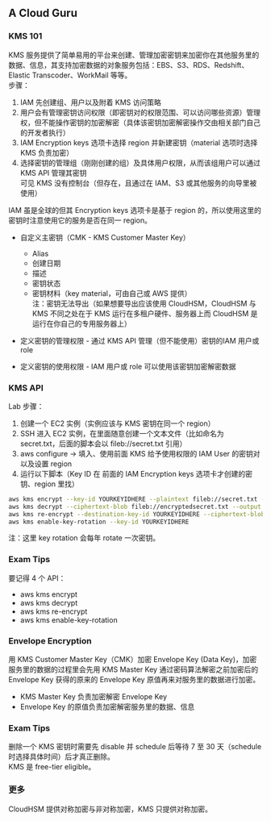 ## A Cloud Guru
  
### KMS 101
KMS 服务提供了简单易用的平台来创建、管理加密密钥来加密你在其他服务里的数据、信息，其支持加密数据的对象服务包括：EBS、S3、RDS、Redshift、Elastic Transcoder、WorkMail 等等。  
步骤：  
1. IAM 先创建组、用户以及附着 KMS 访问策略
2. 用户会有管理密钥访问权限（即密钥对的权限范围、可以访问哪些资源）管理权，但不能操作密钥的加密解密（具体该密钥加密解密操作交由相关部门自己的开发者执行）
3. IAM Encryption keys 选项卡选择 region 并新建密钥（material 选项时选择 KMS 负责加密）
4. 选择密钥的管理组（刚刚创建的组）及具体用户权限，从而该组用户可以通过 KMS API 管理其密钥  
可见 KMS 没有控制台（但存在，且通过在 IAM、S3 或其他服务的向导里被使用）  
  
IAM 虽是全球的但其 Encryption keys 选项卡是基于 region 的，所以使用这里的密钥时注意使用它的服务是否在同一 region。  
  
* 自定义主密钥（CMK - KMS Customer Master Key）
    * Alias
    * 创建日期
    * 描述
    * 密钥状态
    * 密钥材料（key material，可由自己或 AWS 提供）  
注：密钥无法导出（如果想要导出应该使用 CloudHSM，CloudHSM 与 KMS 不同之处在于 KMS 运行在多租户硬件、服务器上而 CloudHSM 是运行在你自己的专用服务器上）  
  
* 定义密钥的管理权限 - 通过 KMS API 管理（但不能使用）密钥的IAM 用户或 role
* 定义密钥的使用权限 - IAM 用户或 role 可以使用该密钥加密解密数据  
  
### KMS API
Lab 步骤：  
1. 创建一个 EC2 实例（实例应该与 KMS 密钥在同一个 region）
2. SSH 进入 EC2 实例，在里面随意创建一个文本文件（比如命名为 secret.txt，后面的脚本会以 fileb://secret.txt 引用）
3. aws configure -> 填入、使用前面 KMS 给予使用权限的 IAM User 的密钥对以及设置 region
4. 运行以下脚本（Key ID 在 前面的 IAM Encryption keys 选项卡才创建的密钥、region 里找）  
```bash
aws kms encrypt --key-id YOURKEYIDHERE --plaintext fileb://secret.txt --output text --query CiphertextBlob | base64 --decode > encryptedsecret.txt
aws kms decrypt --ciphertext-blob fileb://encryptedsecret.txt --output text --query Plaintext | base64 --decode > decryptedsecret.txt
aws kms re-encrypt --destination-key-id YOURKEYIDHERE --ciphertext-blob fileb://encryptedsecret.txt | base64 > newencryption.txt 
aws kms enable-key-rotation --key-id YOURKEYIDHERE
```
注：这里 key rotation 会每年 rotate 一次密钥。  
  
### Exam Tips
要记得 4 个 API：  
* aws kms encrypt
* aws kms decrypt
* aws kms re-encrypt
* aws kms enable-key-rotation  
  
### Envelope Encryption
用 KMS Customer Master Key（CMK）加密 Envelope Key (Data Key)，加密服务里的数据的过程里会先用 KMS Master Key 通过密码算法解密之前加密后的 Envelope Key 获得的原来的 Envelope Key 原值再来对服务里的数据进行加密。  
* KMS Master Key 负责加密解密 Envelope Key
* Envelope Key 的原值负责加密解密服务里的数据、信息  
  
### Exam Tips
删除一个 KMS 密钥时需要先 disable 并 schedule 后等待 7 至 30 天（schedule 时选择具体时间）后才真正删除。  
KMS 是 free-tier eligible。  
  
### 更多
CloudHSM 提供对称加密与非对称加密，KMS 只提供对称加密。  